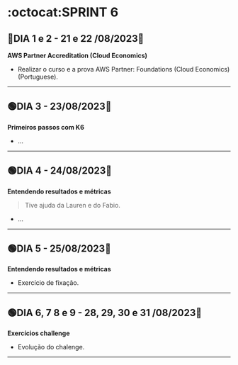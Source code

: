 # :octocat:SPRINT 6
## :red_circle:DIA 1 e 2 - 21 e 22 /08/2023:pushpin:
**AWS Partner Accreditation (Cloud Economics)**
- Realizar o curso e a prova AWS Partner: Foundations (Cloud Economics) (Portuguese).
---
## :green_circle:DIA 3 - 23/08/2023:pushpin:
**Primeiros passos com K6**
- ...
---
## :green_circle:DIA 4 - 24/08/2023:pushpin:
**Entendendo resultados e métricas**
> Tive ajuda da Lauren e do Fabio.
- ...
---
## :green_circle:DIA 5 - 25/08/2023:pushpin:
**Entendendo resultados e métricas**
- Exercício de fixação.
---
## :green_circle:DIA 6, 7 8 e 9 - 28, 29, 30 e 31 /08/2023:pushpin:
**Exercícios challenge**
- Evolução do chalenge.
---
